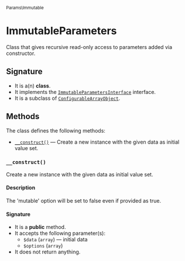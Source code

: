 <small>Params\Immutable</small>

ImmutableParameters
===================

Class that gives recursive read-only access to parameters added via constructor.

Signature
---------

- It is a(n) **class**.
- It implements the [`ImmutableParametersInterface`](../../Params/Immutable/ImmutableParametersInterface.md) interface.
- It is a subclass of [`ConfigurableArrayObject`](../../Params/ConfigurableArrayObject.md).

Methods
-------

The class defines the following methods:

- [`__construct()`](#__construct) &mdash; Create a new instance with the given data as initial value set.

### `__construct()` <a name="__construct"></a>

Create a new instance with the given data as initial value set.

#### Description

The &#039;mutable&#039; option will be set to false even if provided as true.

#### Signature

- It is a **public** method.
- It accepts the following parameter(s):
    - `$data` (`array`) &mdash; initial data
    - `$options` (`array`)
- It does not return anything.

